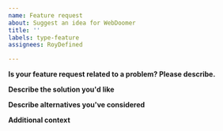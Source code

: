 ```yaml
---
name: Feature request
about: Suggest an idea for WebDoomer
title: ''
labels: type-feature
assignees: RoyDefined

---
```


**Is your feature request related to a problem? Please describe.**


**Describe the solution you'd like**


**Describe alternatives you've considered**


**Additional context**
